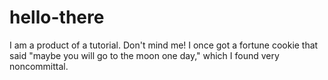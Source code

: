 # hello-there
I am a product of a tutorial. Don't mind me!
I once got a fortune cookie that said "maybe you will go to the moon one day," which I found very noncommittal.
